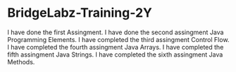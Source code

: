 # BridgeLabz-Training-2Y
I have done the first Assingment.
I have done the second assingment Java Programming Elements.
I have completed the third assingment Control Flow.
I have completed the fourth assingment Java Arrays.
I have completed the fifth assingment Java Strings.
I have completed the sixth assingment Java Methods.
